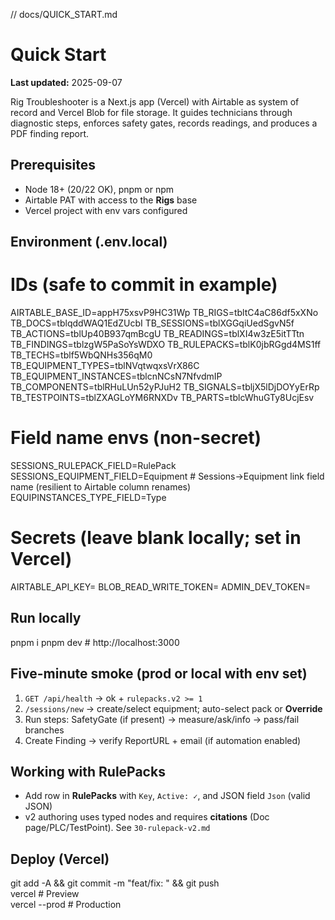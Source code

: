 // docs/QUICK_START.md
# Quick Start
**Last updated:** 2025-09-07

Rig Troubleshooter is a Next.js app (Vercel) with Airtable as system of record and Vercel Blob for file storage. It guides technicians through diagnostic steps, enforces safety gates, records readings, and produces a PDF finding report.

## Prerequisites
- Node 18+ (20/22 OK), pnpm or npm
- Airtable PAT with access to the **Rigs** base
- Vercel project with env vars configured

## Environment (.env.local)
# IDs (safe to commit in example)
AIRTABLE_BASE_ID=appH75xsvP9HC31Wp
TB_RIGS=tbltC4aC86df5xXNo
TB_DOCS=tblqddWAQ1EdZUcbI
TB_SESSIONS=tblXGGqiUedSgvN5f
TB_ACTIONS=tblUp40B937qmBcgU
TB_READINGS=tblXI4w3zE5itTTtn
TB_FINDINGS=tblzgW5PaSoYsWDXO
TB_RULEPACKS=tblK0jbRGgd4MS1ff
TB_TECHS=tblf5WbQNHs356qM0
TB_EQUIPMENT_TYPES=tblNVqtwqxsVrX86C
TB_EQUIPMENT_INSTANCES=tblcnNCsN7NfvdmIP
TB_COMPONENTS=tblRHuLUn52yPJuH2
TB_SIGNALS=tbljX5lDjDOYyErRp
TB_TESTPOINTS=tblZXAGLoYM6RNXDv
TB_PARTS=tblcWhuGTy8UcjEsv

# Field name envs (non-secret)
SESSIONS_RULEPACK_FIELD=RulePack
SESSIONS_EQUIPMENT_FIELD=Equipment  # Sessions→Equipment link field name (resilient to Airtable column renames)
EQUIPINSTANCES_TYPE_FIELD=Type

# Secrets (leave blank locally; set in Vercel)
AIRTABLE_API_KEY=
BLOB_READ_WRITE_TOKEN=
ADMIN_DEV_TOKEN=

## Run locally
pnpm i
pnpm dev   # http://localhost:3000

## Five-minute smoke (prod or local with env set)
1) `GET /api/health` → ok + `rulepacks.v2 >= 1`
2) `/sessions/new` → create/select equipment; auto-select pack or **Override**
3) Run steps: SafetyGate (if present) → measure/ask/info → pass/fail branches
4) Create Finding → verify ReportURL + email (if automation enabled)

## Working with RulePacks
- Add row in **RulePacks** with `Key`, `Active: ✓`, and JSON field `Json` (valid JSON)
- v2 authoring uses typed nodes and requires **citations** (Doc page/PLC/TestPoint). See `30-rulepack-v2.md`

## Deploy (Vercel)
git add -A && git commit -m "feat/fix: <message>" && git push  
vercel          # Preview  
vercel --prod   # Production
